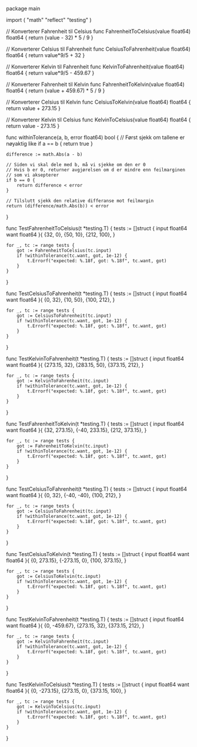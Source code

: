 package main

import (
	"math"
	"reflect"
	"testing"
)

// Konverterer Fahrenheit til Celsius
func FahrenheitToCelsius(value float64) float64 {
	return (value - 32) * 5 / 9
}

// Konverterer Celsius til Fahrenheit
func CelsiusToFahrenheit(value float64) float64 {
	return value*9/5 + 32
}

// Konverterer Kelvin til Fahrenheit
func KelvinToFahrenheit(value float64) float64 {
	return value*9/5 - 459.67
}

// Konverterer Fahrenheit til Kelvin
func FahrenheitToKelvin(value float64) float64 {
	return (value + 459.67) * 5 / 9
}

// Konverterer Celsius til Kelvin
func CelsiusToKelvin(value float64) float64 {
	return value + 273.15
}

// Konverterer Kelvin til Celsius
func KelvinToCelsius(value float64) float64 {
	return value - 273.15
}

func withinTolerance(a, b, error float64) bool {
	// Først sjekk om tallene er nøyaktig like
	if a == b {
		return true
	}

	difference := math.Abs(a - b)

	// Siden vi skal dele med b, må vi sjekke om den er 0
	// Hvis b er 0, returner avgjørelsen om d er mindre enn feilmarginen
	// som vi aksepterer
	if b == 0 {
		return difference < error
	}

	// Tilslutt sjekk den relative differanse mot feilmargin
	return (difference/math.Abs(b)) < error
}

func TestFahrenheitToCelsius(t *testing.T) {
	tests := []struct {
		input float64
		want  float64
	}{
		{32, 0},
		{50, 10},
		{212, 100},
	}

	for _, tc := range tests {
		got := FahrenheitToCelsius(tc.input)
		if !withinTolerance(tc.want, got, 1e-12) {
			t.Errorf("expected: %.18f, got: %.18f", tc.want, got)
		}
	}
}

func TestCelsiusToFahrenheit(t *testing.T) {
	tests := []struct {
		input float64
		want  float64
	}{
		{0, 32},
		{10, 50},
		{100, 212},
	}

	for _, tc := range tests {
		got := CelsiusToFahrenheit(tc.input)
		if !withinTolerance(tc.want, got, 1e-12) {
			t.Errorf("expected: %.18f, got: %.18f", tc.want, got)
		}
	}
}

func TestKelvinToFahrenheit(t *testing.T) {
	tests := []struct {
		input float64
		want  float64
	}{
		{273.15, 32},
		{283.15, 50},
		{373.15, 212},
	}

	for _, tc := range tests {
		got := KelvinToFahrenheit(tc.input)
		if !withinTolerance(tc.want, got, 1e-12) {
			t.Errorf("expected: %.18f, got: %.18f", tc.want, got)
		}
	}
}

func TestFahrenheitToKelvin(t *testing.T) {
	tests := []struct {
		input float64
		want  float64
	}{
		{32, 273.15},
		{-40, 233.15},
		{212, 373.15},
	}

	for _, tc := range tests {
		got := FahrenheitToKelvin(tc.input)
		if !withinTolerance(tc.want, got, 1e-12) {
			t.Errorf("expected: %.18f, got: %.18f", tc.want, got)
		}
	}
}

func TestCelsiusToFahrenheit(t *testing.T) {
	tests := []struct {
		input float64
		want  float64
	}{
		{0, 32},
		{-40, -40},
		{100, 212},
	}

	for _, tc := range tests {
		got := CelsiusToFahrenheit(tc.input)
		if !withinTolerance(tc.want, got, 1e-12) {
			t.Errorf("expected: %.18f, got: %.18f", tc.want, got)
		}
	}
}

func TestCelsiusToKelvin(t *testing.T) {
	tests := []struct {
		input float64
		want  float64
	}{
		{0, 273.15},
		{-273.15, 0},
		{100, 373.15},
	}

	for _, tc := range tests {
		got := CelsiusToKelvin(tc.input)
		if !withinTolerance(tc.want, got, 1e-12) {
			t.Errorf("expected: %.18f, got: %.18f", tc.want, got)
		}
	}
}

func TestKelvinToFahrenheit(t *testing.T) {
	tests := []struct {
		input float64
		want  float64
	}{
		{0, -459.67},
		{273.15, 32},
		{373.15, 212},
	}

	for _, tc := range tests {
		got := KelvinToFahrenheit(tc.input)
		if !withinTolerance(tc.want, got, 1e-12) {
			t.Errorf("expected: %.18f, got: %.18f", tc.want, got)
		}
	}
}

func TestKelvinToCelsius(t *testing.T) {
	tests := []struct {
		input float64
		want  float64
	}{
		{0, -273.15},
		{273.15, 0},
		{373.15, 100},
	}

	for _, tc := range tests {
		got := KelvinToCelsius(tc.input)
		if !withinTolerance(tc.want, got, 1e-12) {
			t.Errorf("expected: %.18f, got: %.18f", tc.want, got)
		}
	}
}

